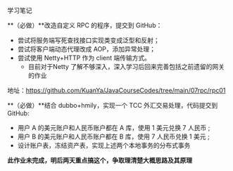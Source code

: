 学习笔记



**（必做）**改造自定义 RPC 的程序，提交到 GitHub：

- 尝试将服务端写死查找接口实现类变成泛型和反射；
- 尝试将客户端动态代理改成 AOP，添加异常处理；
- 尝试使用 Netty+HTTP 作为 client 端传输方式。
  - 目前对于Netty 了解不够深入，深入学习后回来完善包括之前遗留的网关的作业


地址：https://github.com/KuanYa/JavaCourseCodes/tree/main/07rpc/rpc01



**（必做）**结合 dubbo+hmily，实现一个 TCC 外汇交易处理，代码提交到 GitHub:

- 用户 A 的美元账户和人民币账户都在 A 库，使用 1 美元兑换 7 人民币 ;
- 用户 B 的美元账户和人民币账户都在 B 库，使用 7 人民币兑换 1 美元 ;
- 设计账户表，冻结资产表，实现上述两个本地事务的分布式事务

**此作业未完成，明后两天重点搞这个，争取理清楚大概思路及其原理**


